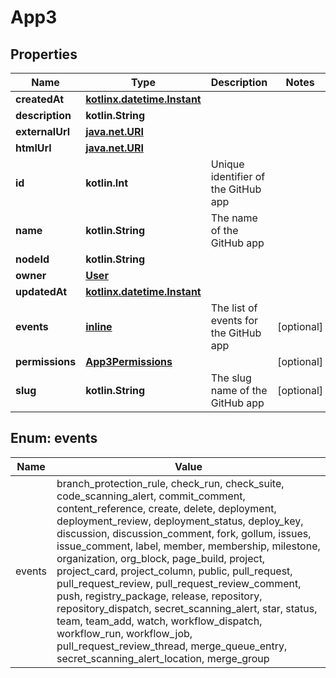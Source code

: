 
# App3

## Properties
Name | Type | Description | Notes
------------ | ------------- | ------------- | -------------
**createdAt** | [**kotlinx.datetime.Instant**](kotlinx.datetime.Instant.md) |  | 
**description** | **kotlin.String** |  | 
**externalUrl** | [**java.net.URI**](java.net.URI.md) |  | 
**htmlUrl** | [**java.net.URI**](java.net.URI.md) |  | 
**id** | **kotlin.Int** | Unique identifier of the GitHub app | 
**name** | **kotlin.String** | The name of the GitHub app | 
**nodeId** | **kotlin.String** |  | 
**owner** | [**User**](User.md) |  | 
**updatedAt** | [**kotlinx.datetime.Instant**](kotlinx.datetime.Instant.md) |  | 
**events** | [**inline**](#kotlin.collections.List&lt;Events&gt;) | The list of events for the GitHub app |  [optional]
**permissions** | [**App3Permissions**](App3Permissions.md) |  |  [optional]
**slug** | **kotlin.String** | The slug name of the GitHub app |  [optional]


<a id="kotlin.collections.List<Events>"></a>
## Enum: events
Name | Value
---- | -----
events | branch_protection_rule, check_run, check_suite, code_scanning_alert, commit_comment, content_reference, create, delete, deployment, deployment_review, deployment_status, deploy_key, discussion, discussion_comment, fork, gollum, issues, issue_comment, label, member, membership, milestone, organization, org_block, page_build, project, project_card, project_column, public, pull_request, pull_request_review, pull_request_review_comment, push, registry_package, release, repository, repository_dispatch, secret_scanning_alert, star, status, team, team_add, watch, workflow_dispatch, workflow_run, workflow_job, pull_request_review_thread, merge_queue_entry, secret_scanning_alert_location, merge_group



